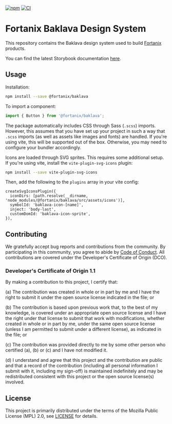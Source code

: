 
[![npm](https://img.shields.io/npm/v/@fortanix/baklava.svg?style=flat)](https://www.npmjs.com/package/@fortanix/baklava)
[![CI](https://github.com/fortanix/baklava/actions/workflows/ci.yml/badge.svg)](https://github.com/fortanix/@fortanix/baklava/actions)

# Fortanix Baklava Design System

This repository contains the Baklava design system used to build [Fortanix](https://fortanix.com) products.

You can find the latest Storybook documentation [here](https://fortanix.github.io/baklava).


## Usage

Installation:

```sh
npm install --save @fortanix/baklava
```

To import a component:

```typescript
import { Button } from '@fortanix/baklava';
```

The package automatically includes CSS through Sass (`.scss`) imports. However, this assumes that you have set up your
project in such a way that `.scss` imports (as well as assets like images and fonts) are handled. If you're using vite,
this will be supported out of the box. Otherwise, you may need to configure your bundler accordingly.

Icons are loaded through SVG sprites. This requires some additional setup. If you're using vite, install the
`vite-plugin-svg-icons` plugin:

```sh
npm install --save vite-plugin-svg-icons
```

Then, add the following to the `plugins` array in your vite config:

```
createSvgIconsPlugin({
  iconDirs: [path.resolve(__dirname, 'node_modules/@fortanix/baklava/src/assets/icons')],
  symbolId: 'baklava-icon-[name]',
  inject: 'body-last',
  customDomId: 'baklava-icon-sprite',
}),
```


## Contributing

We gratefully accept bug reports and contributions from the community.
By participating in this community, you agree to abide by [Code of Conduct](./CODE_OF_CONDUCT.md).
All contributions are covered under the Developer's Certificate of Origin (DCO).

### Developer's Certificate of Origin 1.1

By making a contribution to this project, I certify that:

(a) The contribution was created in whole or in part by me and I
have the right to submit it under the open source license
indicated in the file; or

(b) The contribution is based upon previous work that, to the best
of my knowledge, is covered under an appropriate open source
license and I have the right under that license to submit that
work with modifications, whether created in whole or in part
by me, under the same open source license (unless I am
permitted to submit under a different license), as indicated
in the file; or

(c) The contribution was provided directly to me by some other
person who certified (a), (b) or (c) and I have not modified
it.

(d) I understand and agree that this project and the contribution
are public and that a record of the contribution (including all
personal information I submit with it, including my sign-off) is
maintained indefinitely and may be redistributed consistent with
this project or the open source license(s) involved.

## License

This project is primarily distributed under the terms of the Mozilla Public License (MPL) 2.0, see [LICENSE](./LICENSE) for details.
